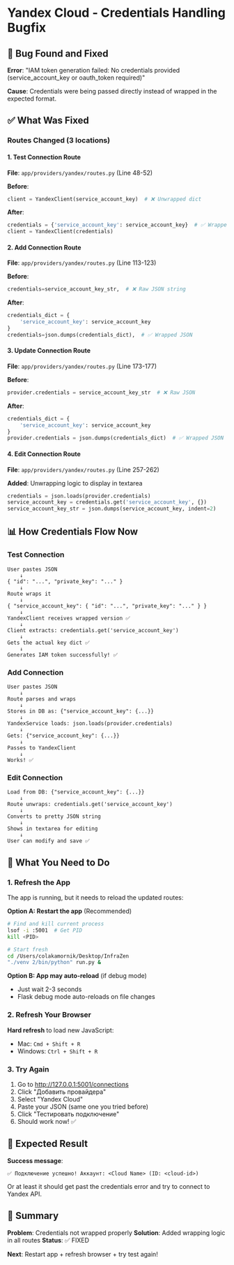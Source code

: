 # Yandex Cloud - Credentials Handling Bugfix

## 🐛 **Bug Found and Fixed**

**Error**: "IAM token generation failed: No credentials provided (service_account_key or oauth_token required)"

**Cause**: Credentials were being passed directly instead of wrapped in the expected format.

## ✅ **What Was Fixed**

### Routes Changed (3 locations)

#### 1. Test Connection Route
**File**: `app/providers/yandex/routes.py` (Line 48-52)

**Before**:
```python
client = YandexClient(service_account_key)  # ❌ Unwrapped dict
```

**After**:
```python
credentials = {'service_account_key': service_account_key}  # ✅ Wrapped
client = YandexClient(credentials)
```

#### 2. Add Connection Route
**File**: `app/providers/yandex/routes.py` (Line 113-123)

**Before**:
```python
credentials=service_account_key_str,  # ❌ Raw JSON string
```

**After**:
```python
credentials_dict = {
    'service_account_key': service_account_key
}
credentials=json.dumps(credentials_dict),  # ✅ Wrapped JSON
```

#### 3. Update Connection Route
**File**: `app/providers/yandex/routes.py` (Line 173-177)

**Before**:
```python
provider.credentials = service_account_key_str  # ❌ Raw JSON
```

**After**:
```python
credentials_dict = {
    'service_account_key': service_account_key
}
provider.credentials = json.dumps(credentials_dict)  # ✅ Wrapped JSON
```

#### 4. Edit Connection Route
**File**: `app/providers/yandex/routes.py` (Line 257-262)

**Added**: Unwrapping logic to display in textarea
```python
credentials = json.loads(provider.credentials)
service_account_key = credentials.get('service_account_key', {})
service_account_key_str = json.dumps(service_account_key, indent=2)
```

## 📊 **How Credentials Flow Now**

### Test Connection
```
User pastes JSON
    ↓
{ "id": "...", "private_key": "..." }
    ↓
Route wraps it
    ↓
{ "service_account_key": { "id": "...", "private_key": "..." } }
    ↓
YandexClient receives wrapped version ✅
    ↓
Client extracts: credentials.get('service_account_key')
    ↓
Gets the actual key dict ✅
    ↓
Generates IAM token successfully! ✅
```

### Add Connection
```
User pastes JSON
    ↓
Route parses and wraps
    ↓
Stores in DB as: {"service_account_key": {...}}
    ↓
YandexService loads: json.loads(provider.credentials)
    ↓
Gets: {"service_account_key": {...}}
    ↓
Passes to YandexClient
    ↓
Works! ✅
```

### Edit Connection
```
Load from DB: {"service_account_key": {...}}
    ↓
Route unwraps: credentials.get('service_account_key')
    ↓
Converts to pretty JSON string
    ↓
Shows in textarea for editing
    ↓
User can modify and save ✅
```

## 🔧 **What You Need to Do**

### 1. Refresh the App

The app is running, but it needs to reload the updated routes:

**Option A: Restart the app** (Recommended)
```bash
# Find and kill current process
lsof -i :5001  # Get PID
kill <PID>

# Start fresh
cd /Users/colakamornik/Desktop/InfraZen
"./venv 2/bin/python" run.py &
```

**Option B: App may auto-reload** (if debug mode)
- Just wait 2-3 seconds
- Flask debug mode auto-reloads on file changes

### 2. Refresh Your Browser

**Hard refresh** to load new JavaScript:
- Mac: `Cmd + Shift + R`
- Windows: `Ctrl + Shift + R`

### 3. Try Again

1. Go to http://127.0.0.1:5001/connections
2. Click "Добавить провайдера"
3. Select "Yandex Cloud"
4. Paste your JSON (same one you tried before)
5. Click "Тестировать подключение"
6. Should work now! ✅

## 🧪 **Expected Result**

**Success message**:
```
✅ Подключение успешно! Аккаунт: <Cloud Name> (ID: <cloud-id>)
```

Or at least it should get past the credentials error and try to connect to Yandex API.

## 🎯 **Summary**

**Problem**: Credentials not wrapped properly
**Solution**: Added wrapping logic in all routes
**Status**: ✅ FIXED

**Next**: Restart app + refresh browser + try test again!

